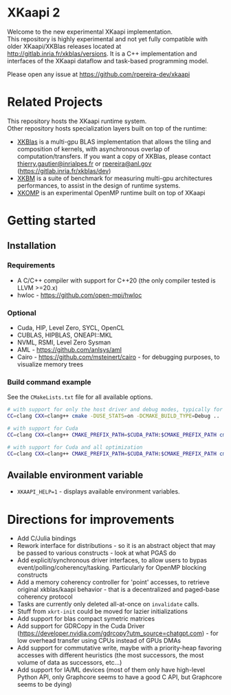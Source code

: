 # XKaapi 2

Welcome to the new experimental XKaapi implementation.   
This repository is highly experimental and not yet fully compatible with older XKaapi/XKBlas releases located at http://gitlab.inria.fr/xkblas/versions.
It is a C++ implementation and interfaces of the XKaapi dataflow and task-based programming model.

Please open any issue at https://github.com/rpereira-dev/xkaapi

# Related Projects
This repository hosts the XKaapi runtime system.    
Other repository hosts specialization layers built on top of the runtime:
- [XKBlas](https://gitlab.inria.fr/xkblas/dev/-/tree/v2.0) is a multi-gpu BLAS implementation that allows the tiling and composition of kernels, with asynchronous overlap of computation/transfers. If you want a copy of XKBlas, please contact thierry.gautier@inrialpes.fr or rpereira@anl.gov (https://gitlab.inria.fr/xkblas/dev)
- [XKBM](https://github.com/anlsys/xkbm) is a suite of benchmark for measuring multi-gpu architectures performances, to assist in the design of runtime systems.
- [XKOMP](https://github.com/anlsys/xkomp) is an experimental OpenMP runtime built on top of XKaapi

# Getting started

## Installation
### Requirements
- A C/C++ compiler with support for C++20 (the only compiler tested is LLVM >=20.x)
- hwloc - https://github.com/open-mpi/hwloc

### Optional
- Cuda, HIP, Level Zero, SYCL, OpenCL
- CUBLAS, HIPBLAS, ONEAPI::MKL
- NVML, RSMI, Level Zero Sysman
- AML - https://github.com/anlsys/aml
- Cairo - https://github.com/msteinert/cairo - for debugging purposes, to visualize memory trees

### Build command example

See the `CMakeLists.txt` file for all available options.

```bash
# with support for only the host driver and debug modes, typically for developing on local machines with no GPUs
CC=clang CXX=clang++ cmake -DUSE_STATS=on -DCMAKE_BUILD_TYPE=Debug ..

# with support for Cuda
CC=clang CXX=clang++ CMAKE_PREFIX_PATH=$CUDA_PATH:$CMAKE_PREFIX_PATH cmake -DUSE_CUDA=on ..

# with support for Cuda and all optimization
CC=clang CXX=clang++ CMAKE_PREFIX_PATH=$CUDA_PATH:$CMAKE_PREFIX_PATH cmake -DUSE_CUDA=on -DUSE_SHUT_UP=on -DENABLE_HEAVY_DEBUG=off -DCMAKE_BUILD_TYPE=Release ..
```

## Available environment variable
- `XKAAPI_HELP=1` - displays available environment variables.

# Directions for improvements
- Add C/Julia bindings
- Rework interface for distributions - so it is an abstract object that may be passed to various constructs - look at what PGAS do
- Add explicit/synchronous driver interfaces, to allow users to bypas event/polling/coherency/tasking. Particularly for OpenMP blocking constructs
- Add a memory coherency controller for 'point' accesses, to retrieve original xkblas/kaapi behavior - that is a decentralized and paged-base coherency protocol
- Tasks are currently only deleted all-at-once on `invalidate` calls.
- Stuff from `xkrt-init` could be moved for lazier initializations
- Add support for blas compact symetric matrices
- Add support for GDRCopy in the Cuda Driver (https://developer.nvidia.com/gdrcopy?utm_source=chatgpt.com) - for low overhead transfer using CPUs instead of GPUs DMAs
- Add support for commutative write, maybe with a priority-heap favoring accesses with different heuristics (the most successors, the most volume of data as successors, etc...)
- Add support for IA/ML devices (most of them only have high-level Python API, only Graphcore seems to have a good C API, but Graphcore seems to be dying)
